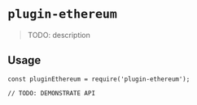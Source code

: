 # `plugin-ethereum`

> TODO: description

## Usage

```
const pluginEthereum = require('plugin-ethereum');

// TODO: DEMONSTRATE API
```
